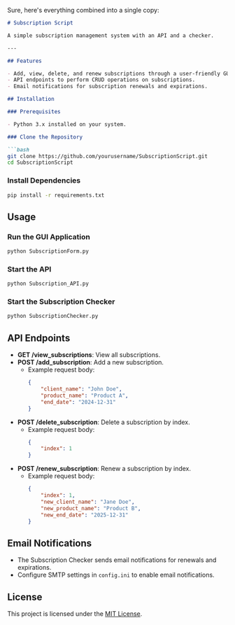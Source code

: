 Sure, here's everything combined into a single copy:

```markdown
# Subscription Script

A simple subscription management system with an API and a checker.

---

## Features

- Add, view, delete, and renew subscriptions through a user-friendly GUI.
- API endpoints to perform CRUD operations on subscriptions.
- Email notifications for subscription renewals and expirations.

## Installation

### Prerequisites

- Python 3.x installed on your system.

### Clone the Repository

```bash
git clone https://github.com/yourusername/SubscriptionScript.git
cd SubscriptionScript
```

### Install Dependencies

```bash
pip install -r requirements.txt
```

## Usage

### Run the GUI Application

```bash
python SubscriptionForm.py
```

### Start the API

```bash
python Subscription_API.py
```

### Start the Subscription Checker

```bash
python SubscriptionChecker.py
```

## API Endpoints

- **GET /view_subscriptions**: View all subscriptions.
- **POST /add_subscription**: Add a new subscription.
  - Example request body:
    ```json
    {
        "client_name": "John Doe",
        "product_name": "Product A",
        "end_date": "2024-12-31"
    }
    ```
- **POST /delete_subscription**: Delete a subscription by index.
  - Example request body:
    ```json
    {
        "index": 1
    }
    ```
- **POST /renew_subscription**: Renew a subscription by index.
  - Example request body:
    ```json
    {
        "index": 1,
        "new_client_name": "Jane Doe",
        "new_product_name": "Product B",
        "new_end_date": "2025-12-31"
    }
    ```

## Email Notifications

- The Subscription Checker sends email notifications for renewals and expirations.
- Configure SMTP settings in `config.ini` to enable email notifications.

## License

This project is licensed under the [MIT License](LICENSE).
```
